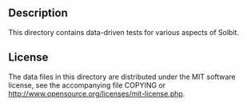 Description
------------

This directory contains data-driven tests for various aspects of Solbit.

License
--------

The data files in this directory are distributed under the MIT software
license, see the accompanying file COPYING or
http://www.opensource.org/licenses/mit-license.php.

